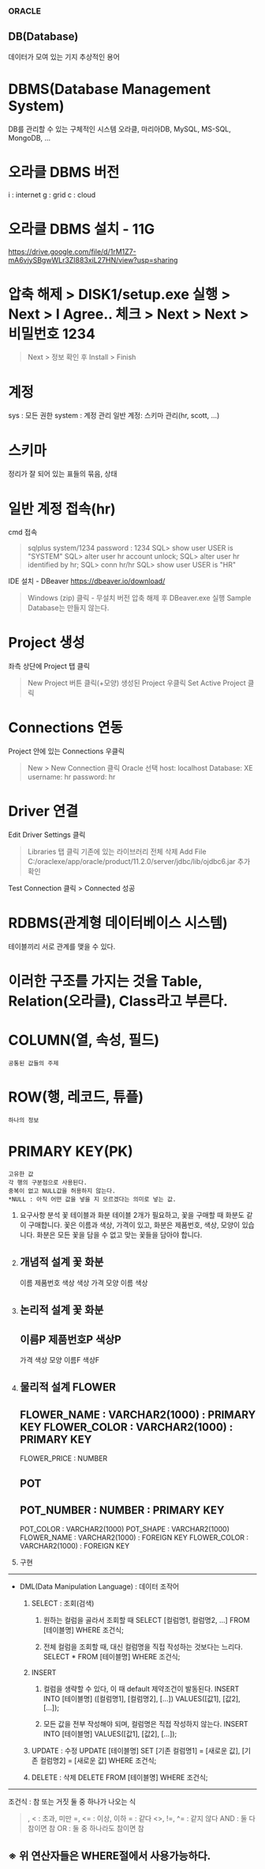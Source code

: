 ### ORACLE

## DB(Database)
   데이터가 모여 있는 기지
   추상적인 용어

# DBMS(Database Management System)
   DB를 관리할 수 있는 구체적인 시스템
   오라클, 마리아DB, MySQL, MS-SQL, MongoDB, ...

# 오라클 DBMS 버전
   i : internet
   g : grid
   c : cloud

# 오라클 DBMS 설치 - 11G
https://drive.google.com/file/d/1rM1Z7-mA6vjySBgwWLr3ZI883xiL27HN/view?usp=sharing

# 압축 해제 > DISK1/setup.exe 실행 > Next > I Agree.. 체크 > Next > Next > 비밀번호 1234
> Next > 정보 확인 후 Install > Finish

# 계정
   sys : 모든 권한
   system : 계정 관리
   일반 계정: 스키마 관리(hr, scott, ...)

# 스키마
   정리가 잘 되어 있는 표들의 묶음, 상태

# 일반 계정 접속(hr)
   cmd 접속
   > sqlplus system/1234
   > password : 1234
   SQL> show user
   USER is "SYSTEM"
   SQL> alter user hr account unlock;
   SQL> alter user hr identified by hr;
   SQL> conn hr/hr
   SQL> show user
   USER is "HR"

IDE 설치 - DBeaver
   https://dbeaver.io/download/
   > Windows (zip) 클릭 - 무설치 버전
   > 압축 해제 후 DBeaver.exe 실행
   > Sample Database는 만들지 않는다.

# Project 생성
   좌측 상단에 Project 탭 클릭
   > New Project 버튼 클릭(+모양)
   > 생성된 Project 우클릭
   > Set Active Project 클릭

# Connections 연동
   Project 안에 있는 Connections 우클릭
   > New > New Connection 클릭
   > Oracle 선택
   > host: localhost
     Database: XE
     username: hr
     password: hr

# Driver 연결
   Edit Driver Settings 클릭
   > Libraries 탭 클릭
   > 기존에 있는 라이브러리 전체 삭제
   > Add File
   > C:/oraclexe/app/oracle/product/11.2.0/server/jdbc/lib/ojdbc6.jar 추가
   > 확인

Test Connection 클릭 > Connected 성공


# RDBMS(관계형 데이터베이스 시스템)
   테이블끼리 서로 관계를 맺을 수 있다.


# 이러한 구조를 가지는 것을 Table, Relation(오라클), Class라고 부른다.

# COLUMN(열, 속성, 필드)
	공통된 값들의 주제

# ROW(행, 레코드, 튜플)
	하나의 정보

# PRIMARY KEY(PK)
	고유한 값
	각 행의 구분점으로 사용된다.
	중복이 없고 NULL값을 허용하지 않는다.
	*NULL : 아직 어떤 값을 넣을 지 모르겠다는 의미로 넣는 값.


1. 요구사항 분석
   꽃 테이블과 화분 테이블 2개가 필요하고,
   꽃을 구매할 때 화분도 같이 구매합니다.
   꽃은 이름과 색상, 가격이 있고,
   화분은 제품번호, 색상, 모양이 있습니다.
   화분은 모든 꽃을 담을 수 없고 맞는 꽃들을 담아야 합니다.

2. 개념적 설계
   꽃   화분
   -----------
   이름   제품번호
   색상   색상
   가격   모양
      이름
      색상

3. 논리적 설계
   꽃   화분
   ---------------
   이름P   제품번호P
   색상P   
   ---------------
   가격   색상
      모양
      이름F
      색상F

4. 물리적 설계
   FLOWER
   -------------------------------------------
   FLOWER_NAME : VARCHAR2(1000) : PRIMARY KEY
   FLOWER_COLOR : VARCHAR2(1000) : PRIMARY KEY
   -------------------------------------------
   FLOWER_PRICE : NUMBER


   POT
   -------------------------------------------
   POT_NUMBER : NUMBER : PRIMARY KEY
   -------------------------------------------
   POT_COLOR : VARCHAR2(1000)
   POT_SHAPE : VARCHAR2(1000)
   FLOWER_NAME : VARCHAR2(1000) : FOREIGN KEY
   FLOWER_COLOR : VARCHAR2(1000) : FOREIGN KEY
   
5. 구현
------------------------------------------------------------------------
 - DML(Data Manipulation Language) : 데이터 조작어
   1. SELECT : 조회(검색)
      1) 원하는 컬럼을 골라서 조회할 때
      SELECT [컬럼명1, 컬럼명2, ...] FROM [테이블명] WHERE 조건식;
      
      2) 전체 컬럼을 조회할 때, 대신 컬럼명을 직접 작성하는 것보다는 느리다.
      SELECT * FROM [테이블명] WHERE 조건식;

   2. INSERT
      1) 컬럼을 생략할 수 있다, 이 때 default 제약조건이 발동된다.
      INSERT INTO [테이블명]
      ([컬럼명1], [컬럼명2], [...])
      VALUES([값1], [값2], [...]);

      2) 모든 값을 전부 작성해야 되며, 컬럼명은 직접 작성하지 않는다.
      INSERT INTO [테이블명]
      VALUES([값1], [값2], [...]);

   3. UPDATE : 수정
      UPDATE [테이블명]
      SET [기존 컬럼명1] = [새로운 값], [기존 컬럼명2] = [새로운 값]
      WHERE 조건식;

   4. DELETE : 삭제
      DELETE FROM [테이블명] WHERE 조건식;
------------------------------------------------------------------------
조건식 : 참 또는 거짓 둘 중 하나가 나오는 식
   >, < : 초과, 미만
   >=, <= : 이상, 이하
   = : 같다
   <>, !=, ^= : 같지 않다
   AND : 둘 다 참이면 참
   OR : 둘 중 하나라도 참이면 참

※ 위 연산자들은 WHERE절에서 사용가능하다.
------------------------------------------------------------------------
































